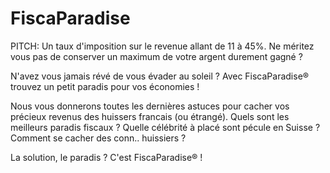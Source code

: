 # FiscaParadise
	
PITCH:
Un taux d'imposition sur le revenue allant de 11 à 45%. 
Ne méritez vous pas de conserver un maximum de votre argent durement gagné ?

N'avez vous jamais révé de vous évader au soleil ?
Avec FiscaParadise® trouvez un petit paradis pour vos économies !

Nous vous donnerons toutes les dernières astuces pour cacher vos précieux revenus des huissers francais (ou étrangé).
Quels sont les meilleurs paradis fiscaux ?
Quelle célébrité à placé sont pécule en Suisse ?
Comment se cacher des conn.. huissiers  ?

La solution, le paradis ? C'est FiscaParadise® !

